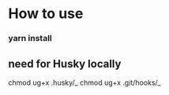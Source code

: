 # How to use

### yarn install

## need for Husky locally

chmod ug+x .husky/_
chmod ug+x .git/hooks/_
